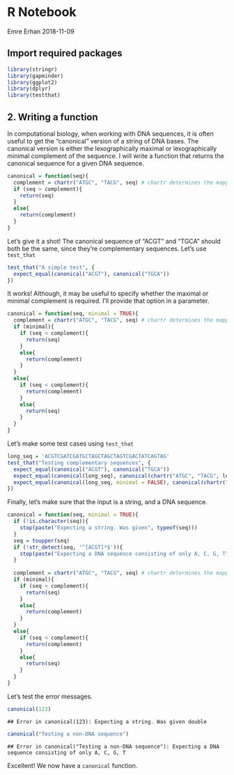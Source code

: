 R Notebook
================
Emre Erhan
2018-11-09

## Import required packages

``` r
library(stringr)
library(gapminder)
library(ggplot2)
library(dplyr)
library(testthat)
```

## 2\. Writing a function

In computational biology, when working with DNA sequences, it is often
useful to get the “canonical” version of a string of DNA bases. The
canonical version is either the lexographically maximal or
lexographically minimal complement of the sequence. I will write a
function that returns the canonical sequence for a given DNA sequence.

``` r
canonical = function(seq){
  complement = chartr("ATGC", "TACG", seq) # chartr determines the mapping of complementary basepairs
  if (seq > complement){
    return(seq)
  }
  else{
    return(complement)
  }
}
```

Let’s give it a shot\! The canonical sequence of “ACGT” and “TGCA”
should both be the same, since they’re complementary sequences. Let’s
use `test_that`

``` r
test_that("A simple test", {
  expect_equal(canonical("ACGT"), canonical("TGCA"))
})
```

It works\! Although, it may be useful to specify whether the maximal or
minimal complement is required. I’ll provide that option in a parameter.

``` r
canonical = function(seq, minimal = TRUE){
  complement = chartr("ATGC", "TACG", seq) # chartr determines the mapping of complementary basepairs
  if (minimal){
    if (seq < complement){
      return(seq)
    }
    else{
      return(complement)
    }
  }
  else{
    if (seq < complement){
      return(complement)
    }
    else{
      return(seq)
    }
  }
}
```

Let’s make some test cases using `test_that`

``` r
long_seq = 'ACGTCGATCGATGCTAGCTAGCTAGTCGACTATCAGTAG'
test_that("Testing complementary sequences", {
  expect_equal(canonical("ACGT"), canonical("TGCA"))
  expect_equal(canonical(long_seq), canonical(chartr("ATGC", "TACG", long_seq)))
  expect_equal(canonical(long_seq, minimal = FALSE), canonical(chartr("ATGC", "TACG", long_seq), minimal = FALSE))
})
```

Finally, let’s make sure that the input is a string, and a DNA sequence.

``` r
canonical = function(seq, minimal = TRUE){
  if (!is.character(seq)){
    stop(paste("Expecting a string. Was given", typeof(seq)))
  }
  seq = toupper(seq)
  if (!str_detect(seq, '^[ACGT]*$')){
    stop(paste("Expecting a DNA sequence consisting of only A, C, G, T"))
  }
  
  complement = chartr("ATGC", "TACG", seq) # chartr determines the mapping of complementary basepairs
  if (minimal){
    if (seq < complement){
      return(seq)
    }
    else{
      return(complement)
    }
  }
  else{
    if (seq < complement){
      return(complement)
    }
    else{
      return(seq)
    }
  }
}
```

Let’s test the error
    messages.

``` r
canonical(123)
```

    ## Error in canonical(123): Expecting a string. Was given double

``` r
canonical("Testing a non-DNA sequence")
```

    ## Error in canonical("Testing a non-DNA sequence"): Expecting a DNA sequence consisting of only A, C, G, T

Excellent\! We now have a `canonical` function.
